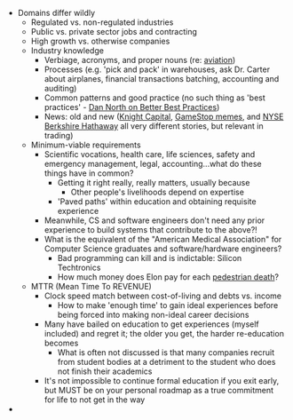 * Domains differ wildly
	* Regulated vs. non-regulated industries
	* Public vs. private sector jobs and contracting
	* High growth vs. otherwise companies
	* Industry knowledge
		* Verbiage, acronyms, and proper nouns (re: [aviation](https://cla.aero/acronyms/))
		* Processes (e.g. 'pick and pack' in warehouses, ask Dr. Carter about airplanes, financial transactions batching, accounting and auditing)
		* Common patterns and good practice (no such thing as 'best practices' - [Dan North on Better Best Practices](https://dannorth.net/better-best-practices/))
		* News: old and new ([Knight Capital](https://dougseven.com/2014/04/17/knightmare-a-devops-cautionary-tale/), [GameStop memes](https://time.com/6977548/gme-stock-gamestop-meme/), and [NYSE Berkshire Hathaway](https://www.tipranks.com/news/berkshire-hathaway-nysebrk-b-briefly-busted-glitch-fixed) all very different stories, but relevant in trading)
	* Minimum-viable requirements
		* Scientific vocations, health care, life sciences, safety and emergency management, legal, accounting...what do these things have in common?
			* Getting it right really, really matters, usually because
				* Other people's livelihoods depend on expertise
			* 'Paved paths' within education and obtaining requisite experience
		* Meanwhile, CS and software engineers don't need any prior experience to build systems that contribute to the above?!
		* What is the equivalent of the "American Medical Association" for Computer Science graduates and software/hardware engineers?
			* Bad programming can kill and is indictable: Silicon Techtronics
			* How much money does Elon pay for each [pedestrian death](https://www.cbsnews.com/news/tesla-fsd-self-driving-autopilot-elon-musk/)?
	* MTTR (Mean Time To REVENUE)
		* Clock speed match between cost-of-living and debts vs. income
			* How to make 'enough time' to gain ideal experiences before being forced into making non-ideal career decisions
		* Many have bailed on education to get experiences (myself included) and regret it; the older you get, the harder re-education becomes
			* What is often not discussed is that many companies recruit from student bodies at a detriment to the student who does not finish their academics
		* It's not impossible to continue formal education if you exit early, but MUST be on your personal roadmap as a true commitment for life to not get in the way
* 